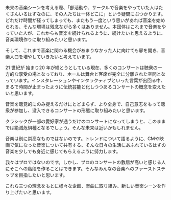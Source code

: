 

未来の音楽シーンを考える際、「部活動や、サークルで音楽をやっていた人はたくさんいるはずなのに、その人たちは一体どこに」という疑問にぶつかります。どれだけ時間が経ってしまっても、またもう一度という思いがあれば音楽を始められる、そんな環境は残念ながら多くはありません。本団体はこれまで音楽をやっていた人が、これからも音楽を続けられるように、続けたいと思えるように、音楽環境作りに取り組みたいと思います。

そして、これまで音楽に関わる機会があまりなかった人に向けても扉を開き、音楽人口を増やしていきたいと考えています。



21 世紀が 始まり20 年が経とうとしている現在、多くのコンサートは聴衆の一方的な享受の場となっており、ホールは舞台と客席が完全に分離された空間となっています。インスタレーションやインタラクティブといった言葉が出回る中、まるで時間が止まったように伝統芸能と化しつつあるコンサートの概念を変えたいと思います。

音楽を聴覚的にのみ捉えるだけにとどまらず、より全身で、自己意志をもって聴衆が参加し、没入できるコンサートの形態に取り組みたいと思います。



クラシックが一部の愛好家が通うだけのコンサートになってしまうと、このままでは絶滅危惧種となるでしょう。そんな未来は近いかもしれません。

音楽は別に崇高なものではないのです。トレンドについて語るように、CMや映画で気になった音楽について共有する、そんな日々の生活にあふれているはずの音楽を少しでも身近に感じてもらえるように努力します。

我々はプロではないのです。しかし、プロのコンサートの敷居が高いと感じる人にそこへの階段を作ることはできます。そんなみんなの音楽へのファーストステップを目指したいと思います。



これら三つの理念をもとに様々な企画、楽曲に取り組み、新しい音楽シーンを作り上げたいと思います。